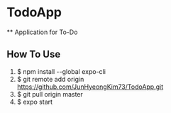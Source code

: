 # TodoApp
** Application for To-Do
## How To Use
1. $ npm install --global expo-cli  
2. $ git remote add origin https://github.com/JunHyeongKim73/TodoApp.git
3. $ git pull origin master
4. $ expo start

